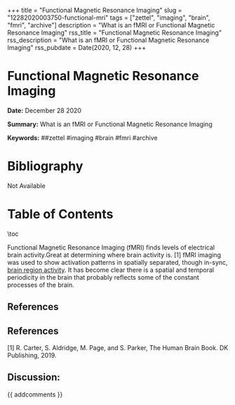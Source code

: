 +++
title = "Functional Magnetic Resonance Imaging"
slug = "12282020003750-functional-mri"
tags = ["zettel", "imaging", "brain", "fmri", "archive"]
description = "What is an fMRI or Functional Magnetic Resonance Imaging"
rss_title = "Functional Magnetic Resonance Imaging"
rss_description = "What is an fMRI or Functional Magnetic Resonance Imaging"
rss_pubdate = Date(2020, 12, 28)
+++



Functional Magnetic Resonance Imaging
=========

**Date:** December 28 2020

**Summary:** What is an fMRI or Functional Magnetic Resonance Imaging

**Keywords:** ##zettel #imaging #brain #fmri #archive

Bibliography
==========

Not Available

Table of Contents
=========

\toc

Functional Magnetic Resonance Imaging (fMRI) finds levels of electrical brain activity.Great at determining where brain activity is. [1] fMRI imaging was used to show activation patterns in spatially separated, though in-sync, [brain region activity](/12282020003106-dynamic-functional-connectivity.md). It has become clear there is a spatial and temporal periodicity in the brain that probably reflects some of the constant processes of the brain.

## References

## References

[1] R. Carter, S. Aldridge, M. Page, and S. Parker, The Human Brain Book. DK Publishing, 2019.
## Discussion: 

{{ addcomments }}
